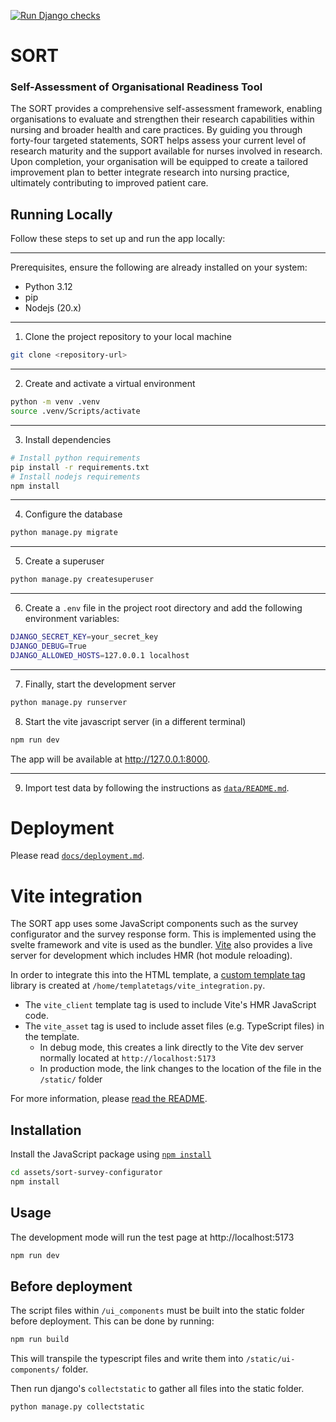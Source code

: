 [![Run Django checks](https://github.com/RSE-Sheffield/SORT/actions/workflows/django-check.yaml/badge.svg)](https://github.com/RSE-Sheffield/SORT/actions/workflows/django-check.yaml)
# SORT
### Self-Assessment of Organisational Readiness Tool


The SORT provides a comprehensive self-assessment framework, enabling organisations to evaluate and strengthen their research capabilities within nursing and 
broader health and care practices. By guiding you through forty-four targeted statements, SORT helps assess your current level of research maturity 
and the support available for nurses involved in research. Upon completion, your organisation will be equipped to create a tailored improvement plan to better 
integrate research into nursing practice, ultimately contributing to improved patient care.


## Running Locally

Follow these steps to set up and run the app locally:

---

Prerequisites, ensure the following are already installed on your system:

- Python 3.12
- pip
- Nodejs (20.x)
---

1. Clone the project repository to your local machine
```bash
git clone <repository-url>
```

---

2. Create and activate a virtual environment
```bash
python -m venv .venv
source .venv/Scripts/activate

```

---

3. Install dependencies
```bash
# Install python requirements
pip install -r requirements.txt
# Install nodejs requirements
npm install
```

---

4. Configure the database

```bash
python manage.py migrate
```

---

5. Create a superuser
```bash
python manage.py createsuperuser
```

---

6. Create a `.env` file in the project root directory and add the following environment variables:

```bash
DJANGO_SECRET_KEY=your_secret_key
DJANGO_DEBUG=True
DJANGO_ALLOWED_HOSTS=127.0.0.1 localhost
```

---

7. Finally, start the development server
```bash
python manage.py runserver
```

8. Start the vite javascript server (in a different terminal)
```bash
npm run dev
```

The app will be available at http://127.0.0.1:8000.

---

9. Import test data by following the instructions as [`data/README.md`](./data/README.md).

# Deployment



Please read [`docs/deployment.md`](docs/deployment.md).


# Vite integration
The SORT app uses some JavaScript components such as the survey configurator and the survey response form. This is
implemented using the svelte framework and vite is used as the bundler. [Vite](https://vite.dev/) also provides a live server for development which includes HMR (hot module reloading).

In order to integrate this into the HTML template, a [custom template tag](https://docs.djangoproject.com/en/5.1/howto/custom-template-tags/) library is created at `/home/templatetags/vite_integration.py`.
- The `vite_client` template tag is used to include Vite's HMR JavaScript code. 
- The `vite_asset` tag is used to include asset files (e.g. TypeScript files) in the template.
  - In debug mode, this creates a link directly to the Vite dev server normally located at `http://localhost:5173`
  - In production mode, the link changes to the location of the file in the `/static/` folder

For more information, please [read the README](assets/sort-survey-configurator/README.md).

## Installation

Install the JavaScript package using [`npm install`](https://docs.npmjs.com/cli/v8/commands/npm-install/)

```bash
cd assets/sort-survey-configurator
npm install
```

## Usage

The development mode will run the test page at http://localhost:5173

```bash
npm run dev
```

## Before deployment

The script files within `/ui_components` must be built into the static folder before deployment. This
can be done by running:

```bash
npm run build
```

This will transpile the typescript files and write them into `/static/ui-components/` folder.

Then run django's `collectstatic` to gather all files into the static folder.

```bash
python manage.py collectstatic
```
